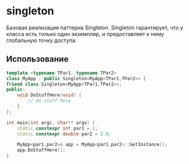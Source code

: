 # singleton

Базовая реализация паттерна Singleton.
Singleton гарантирует, что у класса есть только один экземпляр, и предоставляет к нему глобальную точку доступа.

## Использование

```cpp
template <typename TPar1, typename TPar2>
class MyApp : public Singleton<MyApp<TPar1,TPar2>> {
friend class Singleton<MyApp<TPar1,TPar2>>;
public:
	void DoStuffHere(void) {
        // do stuff here
    }
};

int main(int argc, char** argv) {
    static constexpr int par1 = 1;
    static constexpr double par2 = 2.0;

    MyApp<par1,par2>& app = MyApp<par1,par2>::GetInstance();
    app.DoStuffHere();
}
```